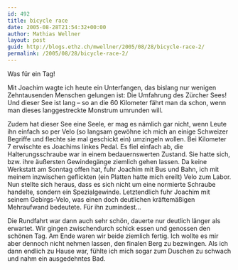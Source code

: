 ```yaml
---
id: 492
title: bicycle race
date: 2005-08-28T21:54:32+00:00
author: Mathias Wellner
layout: post
guid: http://blogs.ethz.ch/mwellner/2005/08/28/bicycle-race-2/
permalink: /2005/08/28/bicycle-race-2/
---
```

Was für ein Tag! 

Mit Joachim wagte ich heute ein Unterfangen, das bislang nur wenigen Zehntausenden Menschen gelungen ist: Die Umfahrung des Zürcher Sees! Und dieser See ist lang &#8211; so an die 60 Kilometer fährt man da schon, wenn man dieses langgestreckte Monstrum umrunden will. 

Zudem hat dieser See eine Seele, er mag es nämlich gar nicht, wenn Leute ihn einfach so per Velo (so langsam gewöhne ich mich an einige Schweizer Begriffe und flechte sie mal geschickt ein) umzingeln wollen. Bei Kilometer 7 erwischte es Joachims linkes Pedal. Es fiel einfach ab, die Halterungsschraube war in einem bedauernswerten Zustand. Sie hatte sich, bzw. ihre äußersten Gewindegänge ziemlich gehen lassen. Da keine Werkstatt am Sonntag offen hat, fuhr Joachim mit Bus und Bahn, ich mit meinem inzwischen geflickten (ein Platten hatte mich ereilt) Velo zum Labor. Nun stellte sich heraus, dass es sich nicht um eine normierte Schraube handelte, sondern ein Spezialgewinde. Letztendlich fuhr Joachim mit seinem Gebirgs-Velo, was einen doch deutlichen kräftemäßigen Mehraufwand bedeutete. Für ihn zumindest&#8230; 

Die Rundfahrt war dann auch sehr schön, dauerte nur deutlich länger als erwartet. Wir gingen zwischendurch schick essen und genossen den schönen Tag. Am Ende waren wir beide ziemlich fertig. Ich wollte es mir aber dennoch nicht nehmen lassen, den finalen Berg zu bezwingen. Als ich dann endlich zu Hause war, fühlte ich mich sogar zum Duschen zu schwach und nahm ein ausgedehntes Bad.